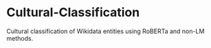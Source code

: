 # Cultural-Classification
Cultural classification of Wikidata entities using RoBERTa and non-LM methods.
